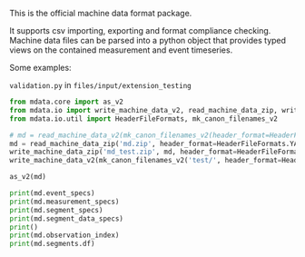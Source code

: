 This is the official machine data format package.

It supports csv importing, exporting and format compliance checking.
Machine data files can be parsed into a python object that provides typed views on the contained measurement and event timeseries.

Some examples:

`validation.py` in `files/input/extension_testing` 
```python
from mdata.core import as_v2
from mdata.io import write_machine_data_v2, read_machine_data_zip, write_machine_data_zip
from mdata.io.util import HeaderFileFormats, mk_canon_filenames_v2

# md = read_machine_data_v2(mk_canon_filenames_v2(header_format=HeaderFileFormats.YAML))
md = read_machine_data_zip('md.zip', header_format=HeaderFileFormats.YAML)
write_machine_data_zip('md_test.zip', md, header_format=HeaderFileFormats.YAML)
write_machine_data_v2(mk_canon_filenames_v2('test/', header_format=HeaderFileFormats.YAML), md, header_format=HeaderFileFormats.YAML)

as_v2(md)

print(md.event_specs)
print(md.measurement_specs)
print(md.segment_specs)
print(md.segment_data_specs)
print()
print(md.observation_index)
print(md.segments.df)
```
